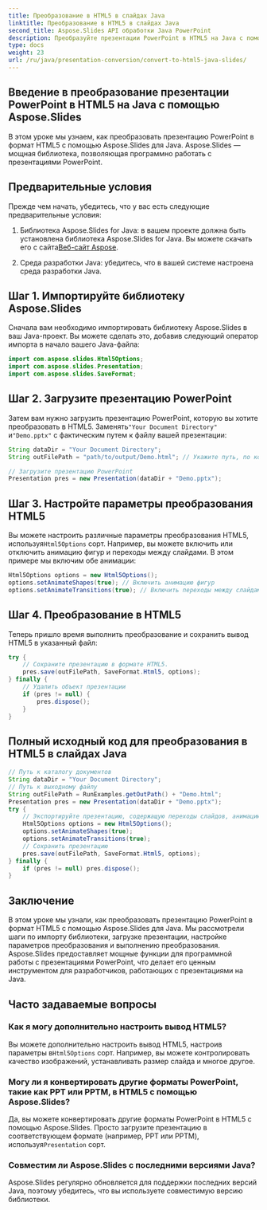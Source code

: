 ```yaml
---
title: Преобразование в HTML5 в слайдах Java
linktitle: Преобразование в HTML5 в слайдах Java
second_title: Aspose.Slides API обработки Java PowerPoint
description: Преобразуйте презентации PowerPoint в HTML5 на Java с помощью Aspose.Slides. Научитесь автоматизировать процесс преобразования с помощью пошаговых примеров кода.
type: docs
weight: 23
url: /ru/java/presentation-conversion/convert-to-html5-java-slides/
---
```


## Введение в преобразование презентации PowerPoint в HTML5 на Java с помощью Aspose.Slides

В этом уроке мы узнаем, как преобразовать презентацию PowerPoint в формат HTML5 с помощью Aspose.Slides для Java. Aspose.Slides — мощная библиотека, позволяющая программно работать с презентациями PowerPoint.

## Предварительные условия

Прежде чем начать, убедитесь, что у вас есть следующие предварительные условия:

1.  Библиотека Aspose.Slides for Java: в вашем проекте должна быть установлена библиотека Aspose.Slides for Java. Вы можете скачать его с сайта[Веб-сайт Aspose](https://products.aspose.com/slides/java/).

2. Среда разработки Java: убедитесь, что в вашей системе настроена среда разработки Java.

## Шаг 1. Импортируйте библиотеку Aspose.Slides

Сначала вам необходимо импортировать библиотеку Aspose.Slides в ваш Java-проект. Вы можете сделать это, добавив следующий оператор импорта в начало вашего Java-файла:

```java
import com.aspose.slides.Html5Options;
import com.aspose.slides.Presentation;
import com.aspose.slides.SaveFormat;
```

## Шаг 2. Загрузите презентацию PowerPoint

 Затем вам нужно загрузить презентацию PowerPoint, которую вы хотите преобразовать в HTML5. Заменять`"Your Document Directory"` и`"Demo.pptx"` с фактическим путем к файлу вашей презентации:

```java
String dataDir = "Your Document Directory";
String outFilePath = "path/to/output/Demo.html"; // Укажите путь, по которому вы хотите сохранить выходные данные HTML5.

// Загрузите презентацию PowerPoint
Presentation pres = new Presentation(dataDir + "Demo.pptx");
```

## Шаг 3. Настройте параметры преобразования HTML5

Вы можете настроить различные параметры преобразования HTML5, используя`Html5Options` сорт. Например, вы можете включить или отключить анимацию фигур и переходы между слайдами. В этом примере мы включим обе анимации:

```java
Html5Options options = new Html5Options();
options.setAnimateShapes(true); // Включить анимацию фигур
options.setAnimateTransitions(true); // Включить переходы между слайдами
```

## Шаг 4. Преобразование в HTML5

Теперь пришло время выполнить преобразование и сохранить вывод HTML5 в указанный файл:

```java
try {
    // Сохраните презентацию в формате HTML5.
    pres.save(outFilePath, SaveFormat.Html5, options);
} finally {
    // Удалить объект презентации
    if (pres != null) {
        pres.dispose();
    }
}
```

## Полный исходный код для преобразования в HTML5 в слайдах Java

```java
// Путь к каталогу документов
String dataDir = "Your Document Directory";
// Путь к выходному файлу
String outFilePath = RunExamples.getOutPath() + "Demo.html";
Presentation pres = new Presentation(dataDir + "Demo.pptx");
try {
	// Экспортируйте презентацию, содержащую переходы слайдов, анимацию и анимацию фигур, в HTML5.
	Html5Options options = new Html5Options();
	options.setAnimateShapes(true);
	options.setAnimateTransitions(true);
	// Сохранить презентацию
	pres.save(outFilePath, SaveFormat.Html5, options);
} finally {
	if (pres != null) pres.dispose();
}
```

## Заключение

В этом уроке мы узнали, как преобразовать презентацию PowerPoint в формат HTML5 с помощью Aspose.Slides для Java. Мы рассмотрели шаги по импорту библиотеки, загрузке презентации, настройке параметров преобразования и выполнению преобразования. Aspose.Slides предоставляет мощные функции для программной работы с презентациями PowerPoint, что делает его ценным инструментом для разработчиков, работающих с презентациями на Java.

## Часто задаваемые вопросы

### Как я могу дополнительно настроить вывод HTML5?

 Вы можете дополнительно настроить вывод HTML5, настроив параметры в`Html5Options` сорт. Например, вы можете контролировать качество изображений, устанавливать размер слайда и многое другое.

### Могу ли я конвертировать другие форматы PowerPoint, такие как PPT или PPTM, в HTML5 с помощью Aspose.Slides?

 Да, вы можете конвертировать другие форматы PowerPoint в HTML5 с помощью Aspose.Slides. Просто загрузите презентацию в соответствующем формате (например, PPT или PPTM), используя`Presentation` сорт.

### Совместим ли Aspose.Slides с последними версиями Java?

Aspose.Slides регулярно обновляется для поддержки последних версий Java, поэтому убедитесь, что вы используете совместимую версию библиотеки.